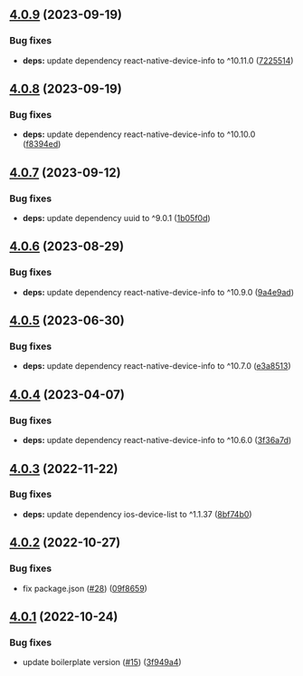 ## [4.0.9](https://github.com/technology-studio/react-native-device-utils/compare/v4.0.8...v4.0.9) (2023-09-19)


### Bug fixes

* **deps:** update dependency react-native-device-info to ^10.11.0 ([7225514](https://github.com/technology-studio/react-native-device-utils/commit/7225514683f62635dd415a4eee8cf7ba395d9217))

## [4.0.8](https://github.com/technology-studio/react-native-device-utils/compare/v4.0.7...v4.0.8) (2023-09-19)


### Bug fixes

* **deps:** update dependency react-native-device-info to ^10.10.0 ([f8394ed](https://github.com/technology-studio/react-native-device-utils/commit/f8394edc8d3139509cce568c3b39e37fc793ce36))

## [4.0.7](https://github.com/technology-studio/react-native-device-utils/compare/v4.0.6...v4.0.7) (2023-09-12)


### Bug fixes

* **deps:** update dependency uuid to ^9.0.1 ([1b05f0d](https://github.com/technology-studio/react-native-device-utils/commit/1b05f0df754588470d662fc871d7a503a380f832))

## [4.0.6](https://github.com/technology-studio/react-native-device-utils/compare/v4.0.5...v4.0.6) (2023-08-29)


### Bug fixes

* **deps:** update dependency react-native-device-info to ^10.9.0 ([9a4e9ad](https://github.com/technology-studio/react-native-device-utils/commit/9a4e9ade281a5237da80e176807e9d095eea4c32))

## [4.0.5](https://github.com/technology-studio/react-native-device-utils/compare/v4.0.4...v4.0.5) (2023-06-30)


### Bug fixes

* **deps:** update dependency react-native-device-info to ^10.7.0 ([e3a8513](https://github.com/technology-studio/react-native-device-utils/commit/e3a8513f32876b571af3651dbddf010d9da83e51))

## [4.0.4](https://github.com/technology-studio/react-native-device-utils/compare/v4.0.3...v4.0.4) (2023-04-07)


### Bug fixes

* **deps:** update dependency react-native-device-info to ^10.6.0 ([3f36a7d](https://github.com/technology-studio/react-native-device-utils/commit/3f36a7dfd87b33a4a86a20194d5dccae650e042a))

## [4.0.3](https://github.com/technology-studio/react-native-device-utils/compare/v4.0.2...v4.0.3) (2022-11-22)


### Bug fixes

* **deps:** update dependency ios-device-list to ^1.1.37 ([8bf74b0](https://github.com/technology-studio/react-native-device-utils/commit/8bf74b05d7d96846a9a7200270e983e133a56126))

## [4.0.2](https://github.com/technology-studio/react-native-device-utils/compare/v4.0.1...v4.0.2) (2022-10-27)


### Bug fixes

* fix package.json ([#28](https://github.com/technology-studio/react-native-device-utils/issues/28)) ([09f8659](https://github.com/technology-studio/react-native-device-utils/commit/09f8659189b40c48b9c960b4ee94612aa12b6aa2))

## [4.0.1](https://github.com/technology-studio/react-native-device-utils/compare/v4.0.0...v4.0.1) (2022-10-24)


### Bug fixes

* update boilerplate version ([#15](https://github.com/technology-studio/react-native-device-utils/issues/15)) ([3f949a4](https://github.com/technology-studio/react-native-device-utils/commit/3f949a41a474d7a71934143645db3ae333ec94cd))
